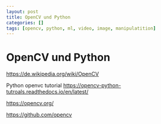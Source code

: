```yaml
---
layout: post
title: OpenCV und Python 
categories: []
tags: [opencv, python, ml, video, image, manipulatition]
--- 
```


# OpenCV und Python  

<https://de.wikipedia.org/wiki/OpenCV> 

Python openvc tutorial <https://opencv-python-tutroals.readthedocs.io/en/latest/>

<https://opencv.org/>

<https://github.com/opencv>

    
